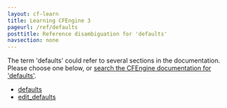 ```yaml
---
layout: cf-learn
title: Learning CFEngine 3
pageurl: /ref/defaults
posttitle: Reference disambiguation for 'defaults'
navsection: none
---
```


The term 'defaults' could refer to several sections in the documentation. Please choose one below, or
[search the CFEngine documentation for 'defaults'](http://cfengine.com/docs/3.5/search.html?q=defaults).

- [defaults](http://cfengine.com/docs/3.5/reference-promise-types-defaults.html#defaults)
- [edit_defaults](http://cfengine.com/docs/3.5/reference-promise-types-files.html#edit_defaults)
